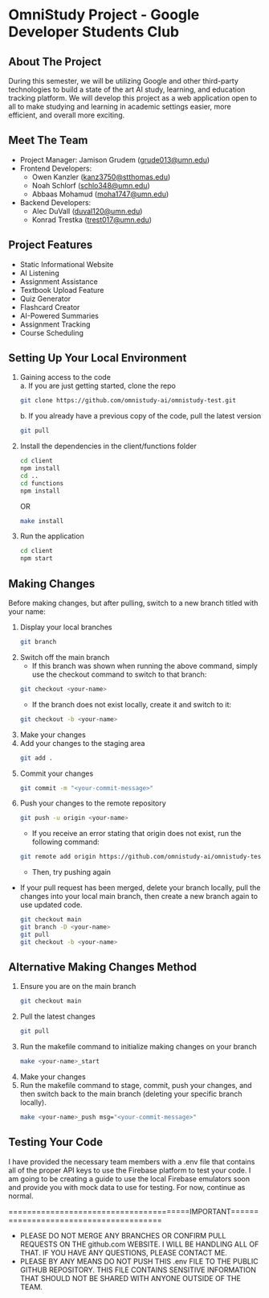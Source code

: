 # OmniStudy Project - Google Developer Students Club

## About The Project
During this semester, we will be utilizing Google and other third-party technologies to build a state of the art AI study, learning, and education tracking platform. We will develop this project as a web application open to all to make studying and learning in academic settings easier, more efficient, and overall more exciting.

## Meet The Team
* Project Manager: Jamison Grudem (grude013@umn.edu)
* Frontend Developers:
    * Owen Kanzler (kanz3750@stthomas.edu)
    * Noah Schlorf (schlo348@umn.edu)
    * Abbaas Mohamud (moha1747@umn.edu)
* Backend Developers:
    * Alec DuVall (duval120@umn.edu)
    * Konrad Trestka (trest017@umn.edu)

## Project Features
* Static Informational Website
* AI Listening
* Assignment Assistance
* Textbook Upload Feature
* Quiz Generator
* Flashcard Creator
* AI-Powered Summaries
* Assignment Tracking
* Course Scheduling

## Setting Up Your Local Environment
1. Gaining access to the code  
    a. If you are just getting started, clone the repo
    ```sh
    git clone https://github.com/omnistudy-ai/omnistudy-test.git
    ```  
    b. If you already have a previous copy of the code, pull the latest version
    ```sh
    git pull
    ```
2. Install the dependencies in the client/functions folder
    ```sh
    cd client
    npm install
    cd ..
    cd functions
    npm install
    ```
    OR
    ```sh
    make install
    ```
3. Run the application
    ```sh
    cd client
    npm start
    ```

## Making Changes
Before making changes, but after pulling, switch to a new branch titled with your name:
1. Display your local branches
    ```sh
    git branch
    ```
2. Switch off the main branch
    * If this branch was shown when running the above command, simply use the checkout command to switch to that branch:
    ```sh
    git checkout <your-name>
    ```
    * If the branch does not exist locally, create it and switch to it:
    ```sh
    git checkout -b <your-name>
    ```
3. Make your changes
4. Add your changes to the staging area
    ```sh
    git add .
    ```
5. Commit your changes
    ```sh
    git commit -m "<your-commit-message>"
    ```
6. Push your changes to the remote repository
    ```sh
    git push -u origin <your-name>
    ```
    * If you receive an error stating that origin does not exist, run the following command:
    ```sh
    git remote add origin https://github.com/omnistudy-ai/omnistudy-test.git
    ```
    * Then, try pushing again

* If your pull request has been merged, delete your branch locally, pull the changes into your local main branch, then create a new branch again to use updated code.
    ```sh
    git checkout main
    git branch -D <your-name>
    git pull
    git checkout -b <your-name>
    ```
## Alternative Making Changes Method
1. Ensure you are on the main branch
    ```sh
    git checkout main
    ```
2. Pull the latest changes
    ```sh
    git pull
    ```
3. Run the makefile command to initialize making changes on your branch
    ```sh
    make <your-name>_start
    ```
4. Make your changes
5. Run the makefile command to stage, commit, push your changes, and then switch back to the main branch (deleting your specific branch locally).
    ```sh
    make <your-name>_push msg="<your-commit-message>"
    ```
## Testing Your Code
I have provided the necessary team members with a .env file that contains all of the proper API keys to use the Firebase platform to test your code. I am going to be creating a guide to use the local Firebase emulators soon and provide you with mock data to use for testing. For now, continue as normal.

=======================================IMPORTANT=======================================  
* PLEASE DO NOT MERGE ANY BRANCHES OR CONFIRM PULL REQUESTS ON THE github.com WEBSITE. I WILL BE HANDLING ALL OF THAT. IF YOU HAVE ANY QUESTIONS, PLEASE CONTACT ME.
* PLEASE BY ANY MEANS DO NOT PUSH THIS .env FILE TO THE PUBLIC GITHUB REPOSITORY. THIS FILE CONTAINS SENSITIVE INFORMATION THAT SHOULD NOT BE SHARED WITH ANYONE OUTSIDE OF THE TEAM.
